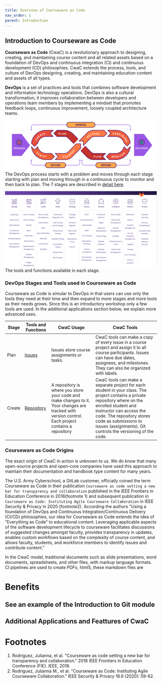 ```yaml
---
title: Overview of Courseware as Code
nav_order: 1
parent: Introduction
---
```


## Introduction to Courseware as Code

**Courseware as Code** (CwaC) is a revolutionary approach to designing, creating, and maintaining course content and all related assets based on a foundation of DevOps and continuous integration (CI) and continuous development (CD) philosophies. CwaC extends the process, tools, and culture of DevOps designing, creating, and maintaining education content and assets of all types.

**DevOps** is a set of practices and tools that combines software development and information technology operations. DevOps is also a cultural transformation; it improves collaboration between developers and operations team members by implementing a mindset that promotes feedback loops, continuous improvement, loosely coupled architecture teams.  

![devops_process](assets/images/devops_process.png)
The DevOps process starts with a problem and moves through each stage starting with plan and moving through in a continuous cycle to monitor and then back to plan. The 7 stages are described in [detail here](https://about.gitlab.com/stages-devops-lifecycle/).

![stages](assets/images/stages.png)
The tools and functions available in each stage.

### DevOps Stages and Tools used in Courseware as Code
Courseware as Code is simular to DevOps in that users can use only the tools they need at their time and then expand to more stages and more tools as their needs grows. Since this is an introductory workshop only a few tools are used. In the additional applications section below, we explain more advanced uses.


| Stage| Tools and Functions | CwaC Usage | CwaC Tools |
|------|---------------------|------------|------------|
| Plan | [Issues](https://docs.gitlab.com/ee/user/project/issues/#issues) | Issues store course assignments or tasks.| CwaC tools can make a copy of every issue in a course project and assign it to all course participants. Issues can have due dates, assignees, and milestones. They can also be organized with labels.|
| Create |[Repository](https://docs.gitlab.com/ee/user/project/repository/#repository) | A repository is where you store your code and make changes to it. Your changes are tracked with version control. Each project contains a repository | CwaC tools can make a separate project for each student in your class. The project contains a private repository where on the enrolled student and instructor can access the code. The repository stores code as submissions to issues (assignments). Git controls the versioning of the code.|



### Courseware as Code Origins

The exact origin of CwaC in action is unknown to us. We do know that many open-source projects and open-core companies have used this approach to maintain their documentation and handbook type content for many years.

The U.S. Army Cyberschool, a GitLab customer, officially coined the term Courseware as Code in their publication `Courseware as code setting a new bar for transparency and collaboration` published in the IEEE Frontiers in Education Conference in 2018(footnote 1) and subsequent publication in `Courseware as Code: Instituting Agile Courseware Collaboration` in IEEE Security & Privacy in 2020 (footnote2). According the authors "Using a foundation of DevOps and Continuous Integration/Continuous Delivery (CI/CD) philosophies, our idea for Courseware as Code extends the idea of ”Everything as Code” to educational content. Leveraging applicable aspects of the software development lifecycle to courseware facilitates discussions of suggested changes amongst faculty, provides transparency in updates, enables custom workflows based on the complexity of course content, and allows faculty, students, and workforce members to identify issues and contribute content."

In the CwaC model, traditional documents such as slide presentations, word documents, spreadsheets, and other files, with markup language formats. CI pipelines are used to create PDFs, html5, these markdown files are

# Benefits

## See an example of the Introduction to Git module


## Additional Applications and Feattures of CwaC





# Footnotes
1. Rodriguez, Julianna, et al. "Courseware as code setting a new bar for transparency and collaboration." 2018 IEEE Frontiers in Education Conference (FIE). IEEE, 2018.
2. Rodriguez, Julianna M., et al. "Courseware as Code: Instituting Agile Courseware Collaboration." IEEE Security & Privacy 18.6 (2020): 59-62.
